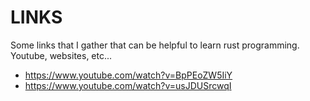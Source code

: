 # LINKS

Some links that I gather that can be helpful to learn rust programming.
Youtube, websites, etc...


- https://www.youtube.com/watch?v=BpPEoZW5IiY
- https://www.youtube.com/watch?v=usJDUSrcwqI
 
